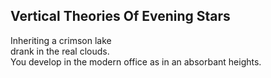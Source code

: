 Vertical Theories Of Evening Stars
----------------------------------
Inheriting a crimson lake  
drank in the real clouds.  
You develop in the modern office as in an absorbant heights.  

